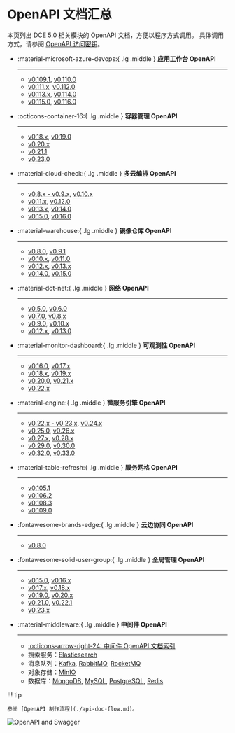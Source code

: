 # OpenAPI 文档汇总

本页列出 DCE 5.0 相关模块的 OpenAPI 文档，方便以程序方式调用。
具体调用方式，请参阅 [OpenAPI 访问密钥](https://docs.daocloud.io/ghippo/user-guide/personal-center/accesstoken/)。

<div class="grid cards" markdown>

-   :material-microsoft-azure-devops:{ .lg .middle } __应用工作台 OpenAPI__

    ---

    - [v0.109.1](./amamba/v0.109.1.md), [v0.110.0](./amamba/v0.110.0.md)
    - [v0.111.x](./amamba/v0.111.0.md), [v0.112.0](./amamba/v0.112.0.md)
    - [v0.113.x](./amamba/v0.113.0.md), [v0.114.0](./amamba/v0.114.0.md)
    - [v0.115.0](./amamba/v0.115.0.md), [v0.116.0](./amamba/v0.116.0.md)

-   :octicons-container-16:{ .lg .middle } __容器管理 OpenAPI__

    ---

    - [v0.18.x](./kpanda/v0.18.0.md), [v0.19.0](./kpanda/v0.19.0.md)
    - [v0.20.x](./kpanda/v0.20.0.md)
    - [v0.21.1](./kpanda/v0.21.1.md)
    - [v0.23.0](./kpanda/v0.23.0.md)

-   :material-cloud-check:{ .lg .middle } __多云编排 OpenAPI__

    ---

    - [v0.8.x - v0.9.x](./kairship/v0.8.0.md), [v0.10.x](./kairship/v0.10.0.md)
    - [v0.11.x](./kairship/v0.11.0.md), [v0.12.0](./kairship/v0.12.0.md)
    - [v0.13.x](./kairship/v0.13.0.md), [v0.14.0](./kairship/v0.14.0.md)
    - [v0.15.0](./kairship/v0.15.0.md), [v0.16.0](./kairship/v0.16.0.md)

-   :material-warehouse:{ .lg .middle } __镜像仓库 OpenAPI__

    ---

    - [v0.8.0](./kangaroo/v0.8.0.md), [v0.9.1](./kangaroo/v0.9.1.md)
    - [v0.10.x](./kangaroo/v0.10.0.md), [v0.11.0](./kangaroo/v0.11.0.md)
    - [v0.12.x](./kangaroo/v0.12.0.md), [v0.13.x](./kangaroo/v0.13.0.md)
    - [v0.14.0](./kangaroo/v0.14.0.md), [v0.15.0](./kangaroo/v0.15.0.md)

-   :material-dot-net:{ .lg .middle } __网络 OpenAPI__

    ---

    - [v0.5.0](./spidernet/v0.5.0.md), [v0.6.0](./spidernet/v0.6.0.md)
    - [v0.7.0](./spidernet/v0.7.0.md), [v0.8.x](./spidernet/v0.8.0.md)
    - [v0.9.0](./spidernet/v0.9.0.md), [v0.10.x](./spidernet/v0.10.0.md)
    - [v0.12.x](./spidernet/v0.12.0.md), [v0.13.0](./spidernet/v0.13.0.md)

-   :material-monitor-dashboard:{ .lg .middle } __可观测性 OpenAPI__

    ---

    - [v0.16.0](./insight/v0.16.0.md), [v0.17.x](./insight/v0.17.0.md)
    - [v0.18.x](./insight/v0.18.0.md), [v0.19.x](./insight/v0.19.0.md)
    - [v0.20.0](./insight/v0.20.0.md), [v0.21.x](./insight/v0.21.0.md)
    - [v0.22.x](./insight/v0.22.0.md)

-   :material-engine:{ .lg .middle } __微服务引擎 OpenAPI__

    ---

    - [v0.22.x - v0.23.x](./skoala/v0.22.1.md), [v0.24.x](./skoala/v0.24.0.md)
    - [v0.25.0](./skoala/v0.25.0.md), [v0.26.x](./skoala/v0.26.0.md)
    - [v0.27.x](./skoala/v0.27.0.md), [v0.28.x](./skoala/v0.28.0.md)
    - [v0.29.0](./skoala/v0.29.0.md), [v0.30.0](./skoala/v0.30.0.md)
    - [v0.32.0](./skoala/v0.32.0.md), [v0.33.0](./skoala/v0.33.0.md)

-   :material-table-refresh:{ .lg .middle } __服务网格 OpenAPI__

    ---

    - [v0.105.1](./mspider/v0.105.1.md)
    - [v0.106.2](./mspider/v0.106.2.md)
    - [v0.108.3](./mspider/v0.108.3.md)
    - [v0.109.0](./mspider/v0.109.0.md)

-   :fontawesome-brands-edge:{ .lg .middle } __云边协同 OpenAPI__

    ---

    - [v0.8.0](./mspider/v0.8.0.md)

-   :fontawesome-solid-user-group:{ .lg .middle } __全局管理 OpenAPI__

    ---

    - [v0.15.0](./ghippo/v0.15.0.md), [v0.16.x](./ghippo/v0.16.0.md)
    - [v0.17.x](./ghippo/v0.17.0.md), [v0.18.x](./ghippo/v0.18.0.md)
    - [v0.19.0](./ghippo/v0.19.0.md), [v0.20.x](./ghippo/v0.20.0.md)
    - [v0.21.0](./ghippo/v0.21.0.md), [v0.22.1](./ghippo/v0.22.1.md)
    - [v0.23.x](./ghippo/v0.23.0.md)

-   :material-middleware:{ .lg .middle } __中间件 OpenAPI__

    ---

    - [:octicons-arrow-right-24: 中间件 OpenAPI 文档索引](./midware.md)
    - 搜索服务：[Elasticsearch](./mcamel/elasticsearch/elasticsearch-v0.7.0.md)
    - 消息队列：[Kafka](./mcamel/kafka/kafka-v0.5.0.md),
      [RabbitMQ](./mcamel/rabbitmq/rabbitmq-v0.10.0.md),
      [RocketMQ](./mcamel/rocketmq/rocketmq-v0.1.1.md)
    - 对象存储：[MinIO](./mcamel/minio/minio-v0.5.0.md)
    - 数据库：[MongoDB](./mcamel/mongodb/mongodb-v0.1.0.md),
      [MySQL](./mcamel/mysql/mysql-v0.10.0.md),
      [PostgreSQL](./mcamel/postgresql/postgresql-v0.1.0.md),
      [Redis](./mcamel/redis/redis-v0.7.0.md)

</div>

!!! tip

    参阅 [OpenAPI 制作流程](./api-doc-flow.md)。

![OpenAPI and Swagger](https://docs.daocloud.io/daocloud-docs-images/docs/openapi/images/index.png)
